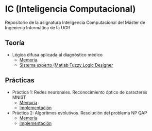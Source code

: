 # IC (Inteligencia Computacional)

Repositorio de la asignatura Inteligencia Computacional del Máster de Ingeniería Informática de la UGR 

## Teoría

* Lógica difusa aplicada al diagnóstico médico
  * [Memoria](https://github.com/fblupi/master_informatica-IC/blob/master/Trabajo/README.md)
  * [Sistema experto (Matlab Fuzzy Logic Designer](https://github.com/fblupi/master_informatica-IC/blob/master/Trabajo/heart-disease.fis)

## Prácticas

* Práctica 1: Redes neuronales. Reconocimiento óptico de caracteres MNIST
  * [Memoria](https://github.com/fblupi/master_informatica-IC/tree/master/P1)
  * [Implementación](https://github.com/fblupi/master_informatica-IC/tree/master/NeuralNetwork)
* Práctica 2: Algoritmos evolutivos. Resolución del problema NP QAP 
  * [Memoria](https://github.com/fblupi/master_informatica-IC/tree/master/P2)
  * [Implementación](https://github.com/fblupi/master_informatica-IC/tree/master/EvolutionaryAlgorithm)
